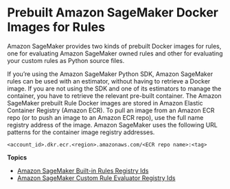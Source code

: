 # Prebuilt Amazon SageMaker Docker Images for Rules<a name="debugger-docker-images-rules"></a>

Amazon SageMaker provides two kinds of prebuilt Docker images for rules, one for evaluating Amazon SageMaker owned rules and other for evaluating your custom rules as Python source files\. 

If you’re using the Amazon SageMaker Python SDK, Amazon SageMaker rules can be used with an estimator, without having to retrieve a Docker image\. If you are not using the SDK and one of its estimators to manage the container, you have to retrieve the relevant pre\-built container\. The Amazon SageMaker prebuilt Rule Docker images are stored in Amazon Elastic Container Registry \(Amazon ECR\)\. To pull an image from an Amazon ECR repo \(or to push an image to an Amazon ECR repo\), use the full name registry address of the image\. Amazon SageMaker uses the following URL patterns for the container image registry addresses\. 

```
<account_id>.dkr.ecr.<region>.amazonaws.com/<ECR repo name>:<tag>
```

**Topics**
+ [Amazon SageMaker Built\-in Rules Registry Ids](debuger-built-in-registry-ids.md)
+ [Amazon SageMaker Custom Rule Evaluator Registry Ids](debuger-custom-rule-registry-ids.md)
